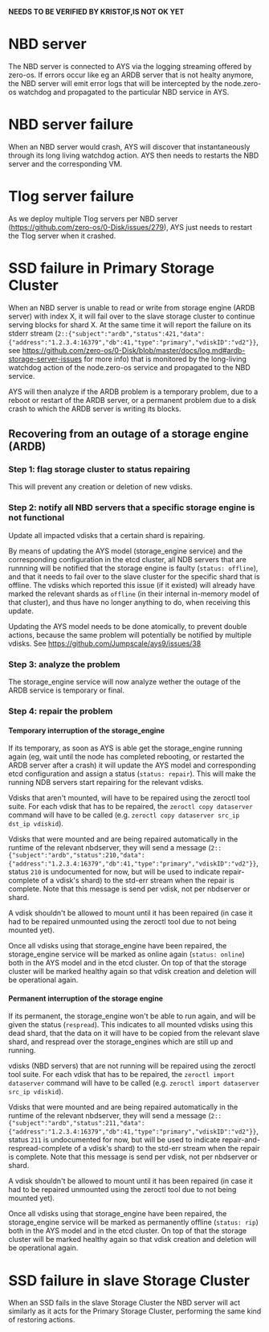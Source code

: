 **NEEDS TO BE VERIFIED BY KRISTOF,IS NOT OK YET**

# NBD server
The NBD server is connected to AYS via the logging streaming offered by zero-os. If errors occur like eg an ARDB server that is not healty anymore, the NBD server will emit error logs that will be intercepted by the node.zero-os watchdog and propagated to the particular NBD service in AYS.

# NBD server failure
When an NBD server would crash, AYS will discover that instantaneously through its long living watchdog action.
AYS then needs to restarts the NBD server and the corresponding VM.

# Tlog server failure
As we deploy multiple Tlog servers per NBD server (https://github.com/zero-os/0-Disk/issues/279), AYS just needs to restart the Tlog server when it crashed.

# SSD failure in Primary Storage Cluster
When an NBD server is unable to read or write from storage engine (ARDB server) with index X, it will fail over to the slave storage cluster to continue serving blocks for shard X. At the same time it will report the failure on its stderr stream (```2::{"subject":"ardb","status":421,"data":{"address":"1.2.3.4:16379","db":41,"type":"primary","vdiskID":"vd2"}}```, see https://github.com/zero-os/0-Disk/blob/master/docs/log.md#ardb-storage-server-issues for more info) that is monitored by the long-living watchdog action of the node.zero-os service and propagated to the NBD service.

AYS will then analyze if the ARDB problem is a temporary problem, due to a reboot or restart of the ARDB server, or a permanent problem due to a disk crash to which the ARDB server is writing its blocks.

## Recovering from an outage of a storage engine (ARDB)

### Step 1: flag storage cluster to status repairing
This will prevent any creation or deletion of new vdisks.

### Step 2: notify all NBD servers that a specific storage engine is not functional
Update all impacted vdisks that a certain shard is repairing.

By means of updating the AYS model (storage_engine service) and the corresponding configuration in the etcd cluster, all NDB servers that are runnning will be notified that the storage engine is faulty (```status: offline```), and that it needs to fail over to the slave cluster for the specific shard that is offline. The vdisks which reported this issue (if it existed) will already have marked the relevant shards as `offline` (in their internal in-memory model of that cluster), and thus have no longer anything to do, when receiving this update.

Updating the AYS model needs to be done atomically, to prevent double actions, because the same problem will potentially be notified by multiple vdisks. See https://github.com/Jumpscale/ays9/issues/38

### Step 3: analyze the problem
The storage_engine service will now analyze wether the outage of the ARDB service is temporary or final. 

### Step 4: repair the problem

#### Temporary interruption of the storage_engine
If its temporary, as soon as AYS is able get the storage_engine running again (eg, wait until the node has completed rebooting, or restarted the ARDB server after a crash) it will update the AYS model and corresponding etcd configuration and assign a status (```status: repair```). This will make the running NDB servers start repairing for the relevant vdisks.

Vdisks that aren't mounted, will have to be repaired using the zeroctl tool suite. For each vdisk that has to be repaired, the `zeroctl copy dataserver` command will have to be called (e.g. ```zeroctl copy dataserver src_ip dst_ip vdiskid```).

Vdisks that were mounted and are being repaired automatically in the runtime of the relevant nbdserver, they will send a message (```2::{"subject":"ardb","status":210,"data":{"address":"1.2.3.4:16379","db":41,"type":"primary","vdiskID":"vd2"}}```, status `210` is undocumented for now, but will be used to indicate repair-complete of a vdisk's shard) to the std-err stream when the repair is complete. Note that this message is send per vdisk, not per nbdserver or shard.

A vdisk shouldn't be allowed to mount until it has been repaired (in case it had to be repaired unmounted using the zeroctl tool due to not being mounted yet).

Once all vdisks using that storage_engine have been repaired, the storage_engine service will be marked as online again (```status: online```) both in the AYS model and in the etcd cluster. On top of that the storage cluster will be marked healthy again so that vdisk creation and deletion will be operational again.

#### Permanent interruption of the storage engine
If its permanent, the storage_engine won't be able to run again, and will be given the status (```respread```). This indicates to all mounted vdisks using this dead shard, that the data on it will have to be copied from the relevant slave shard, and respread over the storage_engines which are still up and running.

vdisks (NBD servers) that are not running will be repaired using the zeroctl tool suite. For each vdisk that has to be repaired, the `zeroctl import dataserver` command will have to be called (e.g. ```zeroctl import dataserver src_ip vdiskid```).

Vdisks that were mounted and are being repaired automatically in the runtime of the relevant nbdserver, they will send a message (```2::{"subject":"ardb","status":211,"data":{"address":"1.2.3.4:16379","db":41,"type":"primary","vdiskID":"vd2"}}```, status `211` is undocumented for now, but will be used to indicate repair-and-respread-complete of a vdisk's shard) to the std-err stream when the repair is complete. Note that this message is send per vdisk, not per nbdserver or shard.

A vdisk shouldn't be allowed to mount until it has been repaired (in case it had to be repaired unmounted using the zeroctl tool due to not being mounted yet).

Once all vdisks using that storage_engine have been repaired, the storage_engine service will be marked as permanently offline (```status: rip```) both in the AYS model and in the etcd cluster. On top of that the storage cluster will be marked healthy again so that vdisk creation and deletion will be operational again.

# SSD failure in slave Storage Cluster
When an SSD fails in the slave Storage Cluster the NBD server will act similarly as it acts for the Primary Storage Cluster, performing the same kind of restoring actions.
